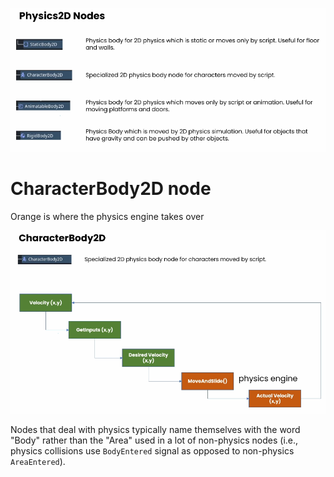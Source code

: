 ![Basic physics 2D notes](basic-physics-2d-notes.png)

# CharacterBody2D node

Orange is where the physics engine takes over

![alt text](character-body-2d.png)

Nodes that deal with physics typically name themselves with the word "Body" rather than the "Area" used in a lot of non-physics nodes (i.e., physics collisions use `BodyEntered` signal as opposed to non-physics `AreaEntered`).